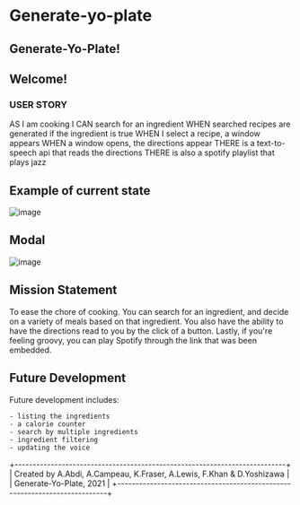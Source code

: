 # Generate-yo-plate

## Generate-Yo-Plate!
## Welcome! 

### USER STORY
AS I am cooking
I CAN search for an ingredient
WHEN searched recipes are generated if the ingredient is true
WHEN I select a recipe, a window appears
WHEN a window opens, the directions appear 
THERE is a text-to-speech api that reads the directions
THERE is also a spotify playlist that plays jazz


## Example of current state
![image](https://user-images.githubusercontent.com/91493786/144730398-cc9f1087-7b76-40fe-b598-eb6e90aa91ff.png)

## Modal
![image](https://user-images.githubusercontent.com/91493786/144730414-d424d822-a87d-49d9-9bac-f2013afe3801.png)


## Mission Statement
To ease the chore of cooking. 
You can search for an ingredient, and decide on a variety of meals based on that ingredient.
You also have the ability to have the directions read to you by the click of a button.
Lastly, if you're feeling groovy, you can play Spotify through the link that was been embedded.

## Future Development
Future development includes:

    - listing the ingredients
    - a calorie counter
    - search by multiple ingredients
    - ingredient filtering
    - updating the voice 

+---------------------------------------------------------------------------+
|  Created by A.Abdi, A.Campeau, K.Fraser, A.Lewis,  F.Khan &  D.Yoshizawa  |
|                               Generate-Yo-Plate, 2021                     |
+---------------------------------------------------------------------------+
